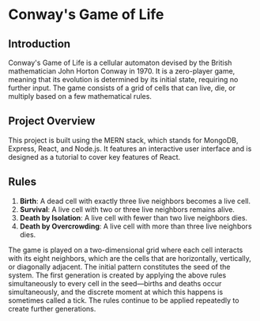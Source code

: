 # Conway's Game of Life

## Introduction
Conway's Game of Life is a cellular automaton devised by the British mathematician John Horton Conway in 1970. It is a zero-player game, meaning that its evolution is determined by its initial state, requiring no further input. The game consists of a grid of cells that can live, die, or multiply based on a few mathematical rules.

## Project Overview
This project is built using the MERN stack, which stands for MongoDB, Express, React, and Node.js. It features an interactive user interface and is designed as a tutorial to cover key features of React.

## Rules

1. **Birth**: A dead cell with exactly three live neighbors becomes a live cell.
2. **Survival**: A live cell with two or three live neighbors remains alive.
3. **Death by Isolation**: A live cell with fewer than two live neighbors dies.
4. **Death by Overcrowding**: A live cell with more than three live neighbors dies.

The game is played on a two-dimensional grid where each cell interacts with its eight neighbors, which are the cells that are horizontally, vertically, or diagonally adjacent. The initial pattern constitutes the seed of the system. The first generation is created by applying the above rules simultaneously to every cell in the seed—births and deaths occur simultaneously, and the discrete moment at which this happens is sometimes called a tick. The rules continue to be applied repeatedly to create further generations.